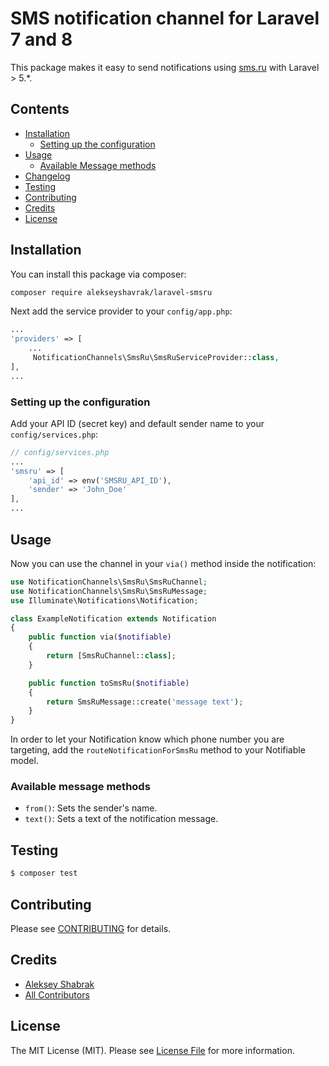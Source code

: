 # SMS notification channel for Laravel 7 and 8

This package makes it easy to send notifications using [sms.ru](https://sms.ru/) with Laravel > 5.*.

## Contents

- [Installation](#installation)
    - [Setting up the configuration](#setting-up-the-configuration)
- [Usage](#usage)
    - [Available Message methods](#available-message-methods)
- [Changelog](#changelog)
- [Testing](#testing)
- [Contributing](#contributing)
- [Credits](#credits)
- [License](#license)


## Installation

You can install this package via composer:

``` bash
composer require alekseyshavrak/laravel-smsru
```

Next add the service provider to your `config/app.php`:

```php
...
'providers' => [
    ...
     NotificationChannels\SmsRu\SmsRuServiceProvider::class,
],
...
```



### Setting up the configuration

Add your API ID (secret key) and default sender name to your `config/services.php`:

```php
// config/services.php
...
'smsru' => [
    'api_id' => env('SMSRU_API_ID'),
    'sender' => 'John_Doe'
],
...
```

## Usage

Now you can use the channel in your `via()` method inside the notification:

``` php
use NotificationChannels\SmsRu\SmsRuChannel;
use NotificationChannels\SmsRu\SmsRuMessage;
use Illuminate\Notifications\Notification;

class ExampleNotification extends Notification
{
    public function via($notifiable)
    {
        return [SmsRuChannel::class];
    }

    public function toSmsRu($notifiable)
    {
        return SmsRuMessage::create('message text');
    }
}
```


In order to let your Notification know which phone number you are targeting, add the `routeNotificationForSmsRu` method to your Notifiable model.

### Available message methods

- `from()`: Sets the sender's name.
- `text()`: Sets a text of the notification message.

## Testing

``` bash
$ composer test
```

## Contributing

Please see [CONTRIBUTING](CONTRIBUTING.md) for details.

## Credits

- [Aleksey Shabrak](https://teleg.run/shavrak)
- [All Contributors](../../contributors)

## License

The MIT License (MIT). Please see [License File](LICENSE.md) for more information.
